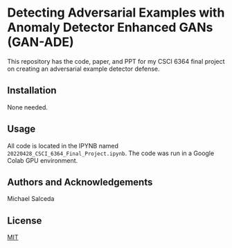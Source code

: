 # Detecting Adversarial Examples with Anomaly Detector Enhanced GANs (GAN-ADE)
This repository has the code, paper, and PPT for my CSCI 6364 final project on creating an adversarial example detector defense.

## Installation
None needed.

## Usage
All code is located in the IPYNB named `20220428_CSCI_6364_Final_Project.ipynb`. The code was run in a Google Colab GPU environment.

## Authors and Acknowledgements
Michael Salceda

## License
[MIT](https://choosealicense.com/licenses/mit/)
